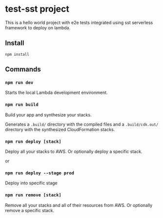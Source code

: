 # test-sst project

This is a hello world project with e2e tests integrated using sst serverless framework to deploy on lambda.

## Install

```npm install```

## Commands

### `npm run dev`

Starts the local Lambda development environment.

### `npm run build`

Build your app and synthesize your stacks.

Generates a `.build/` directory with the compiled files and a `.build/cdk.out/` directory with the synthesized CloudFormation stacks.

### `npm run deploy [stack]`

Deploy all your stacks to AWS. Or optionally deploy a specific stack.

or

### `npm run deploy --stage prod`

Deploy into specific stage

### `npm run remove [stack]`

Remove all your stacks and all of their resources from AWS. Or optionally remove a specific stack.
